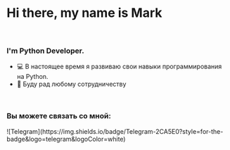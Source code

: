 # Hi there, my name is Mark
<br>
<h3>I'm Python Developer.</h3>
<ul>
  <li>💻 В настоящее время я развиваю свои навыки программирования на Python.</li>
  <li>👋 Буду рад любому сотрудничеству</li>
</ul>
<br>
<h3>Вы можете связать со мной:</h3>
![Telegram](https://img.shields.io/badge/Telegram-2CA5E0?style=for-the-badge&logo=telegram&logoColor=white)
